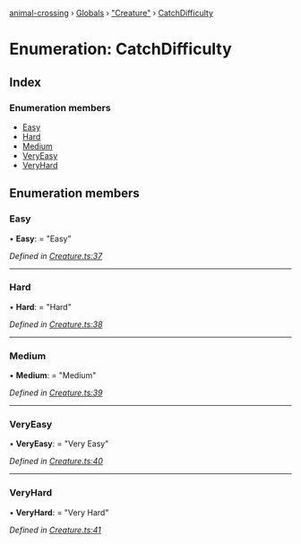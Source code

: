 [animal-crossing](../README.md) › [Globals](../globals.md) › ["Creature"](../modules/_creature_.md) › [CatchDifficulty](_creature_.catchdifficulty.md)

# Enumeration: CatchDifficulty

## Index

### Enumeration members

* [Easy](_creature_.catchdifficulty.md#easy)
* [Hard](_creature_.catchdifficulty.md#hard)
* [Medium](_creature_.catchdifficulty.md#medium)
* [VeryEasy](_creature_.catchdifficulty.md#veryeasy)
* [VeryHard](_creature_.catchdifficulty.md#veryhard)

## Enumeration members

###  Easy

• **Easy**: = "Easy"

*Defined in [Creature.ts:37](https://github.com/Norviah/animal-crossing/blob/7daadc1/module/types/Creature.ts#L37)*

___

###  Hard

• **Hard**: = "Hard"

*Defined in [Creature.ts:38](https://github.com/Norviah/animal-crossing/blob/7daadc1/module/types/Creature.ts#L38)*

___

###  Medium

• **Medium**: = "Medium"

*Defined in [Creature.ts:39](https://github.com/Norviah/animal-crossing/blob/7daadc1/module/types/Creature.ts#L39)*

___

###  VeryEasy

• **VeryEasy**: = "Very Easy"

*Defined in [Creature.ts:40](https://github.com/Norviah/animal-crossing/blob/7daadc1/module/types/Creature.ts#L40)*

___

###  VeryHard

• **VeryHard**: = "Very Hard"

*Defined in [Creature.ts:41](https://github.com/Norviah/animal-crossing/blob/7daadc1/module/types/Creature.ts#L41)*
